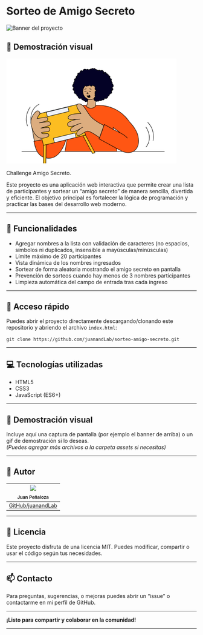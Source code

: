 
# Sorteo de Amigo Secreto

![Banner del proyecto](amigo-secreto.jpeg)

## :movie_camera: Demostración visual

![Demo de la app](assets\amigo-secreto.png)


Challenge Amigo Secreto.

Este proyecto es una aplicación web interactiva que permite crear una lista de participantes y sortear un “amigo secreto” de manera sencilla, divertida y eficiente. El objetivo principal es fortalecer la lógica de programación y practicar las bases del desarrollo web moderno.

***

## :hammer: Funcionalidades

- Agregar nombres a la lista con validación de caracteres (no espacios, símbolos ni duplicados, insensible a mayúsculas/minúsculas)
- Límite máximo de 20 participantes
- Vista dinámica de los nombres ingresados
- Sortear de forma aleatoria mostrando el amigo secreto en pantalla
- Prevención de sorteos cuando hay menos de 3 nombres participantes
- Limpieza automática del campo de entrada tras cada ingreso

***

## :rocket: Acceso rápido

Puedes abrir el proyecto directamente descargando/clonando este repositorio y abriendo el archivo `index.html`:

```
git clone https://github.com/juanandLab/sorteo-amigo-secreto.git
```

***

## :computer: Tecnologías utilizadas

- HTML5
- CSS3
- JavaScript (ES6+)

***

## :movie_camera: Demostración visual

Incluye aquí una captura de pantalla (por ejemplo el banner de arriba) o un gif de demostración si lo deseas.  
*(Puedes agregar más archivos a la carpeta assets si necesitas)*

***

## :busts_in_silhouette: Autor

| <img src="https://github.com/juanandLab.png" width=100><br><sub>Juan Peñaloza</sub> |
|:---:|
| [GitHub/juanandLab](https://github.com/juanandLab) |

***

## :scroll: Licencia

Este proyecto disfruta de una licencia MIT. Puedes modificar, compartir o usar el código según tus necesidades.

***

## :mailbox: Contacto

Para preguntas, sugerencias, o mejoras puedes abrir un “issue” o contactarme en mi perfil de GitHub.

***

**¡Listo para compartir y colaborar en la comunidad!**

***


